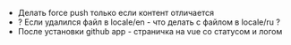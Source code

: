 * Делать force push только если контент отличается
* ? Если удалился файл в locale/en - что делать с файлом в locale/ru ?
* После установки github app - страничка на vue со статусом и логом
